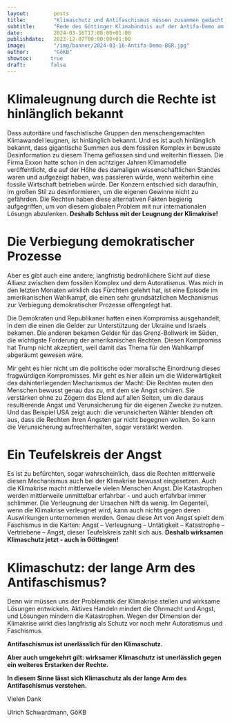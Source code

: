 ```yaml
---
layout:        posts
title:         "Klimaschutz und Antifaschismus müssen zusammen gedacht werden"
subtitle:      "Rede des Göttinger Klimabündnis auf der Antifa-Demo am 16.3."
date:          2024-03-16T17:08:00+01:00
publishdate:   2023-12-07T00:00:00+01:00
image:         "/img/banner/2024-03-16-Antifa-Demo-BGR.jpg"
author:        "GöKB"
showtoc:      true
draft:        false
---
```


Klimaleugnung durch die Rechte ist hinlänglich bekannt
=============
Dass autoritäre und faschistische Gruppen den menschengemachten Klimawandel leugnen, ist hinlänglich bekannt. Und es ist auch hinlänglich bekannt, dass gigantische Summen aus dem fossilen Komplex in bewusste Desinformation zu diesem Thema geflossen sind und weiterhin fliessen. Die Firma Exxon hatte schon in den achtziger Jahren Klimamodelle veröffentlicht, die auf der Höhe des damaligen wissenschaftlichen Standes waren und aufgezeigt haben, was passieren würde, wenn weiterhin eine fossile Wirtschaft betrieben würde. Der Konzern entschied sich daraufhin, im großen Stil zu desinformieren, um die eigenen Gewinne nicht zu gefährden. Die Rechten haben diese alternativen Fakten begierig aufgegriffen, um von diesem globalen Problem mit nur internationalen Lösungn abzulenken.
**Deshalb Schluss mit der Leugnung der Klimakrise!**

Die Verbiegung demokratischer Prozesse
=============
Aber es gibt auch eine andere, langfristig bedrohlichere Sicht auf diese Allianz zwischen dem fossilen Komplex und dem Autoratismus. Was mich in den letzten Monaten wirklich das Fürchten gelehrt hat, ist eine Episode im amerikanischen Wahlkampf, die einen sehr grundsätzlichen Mechanismus zur Verbiegung demokratischer Prozesse offengelegt hat. 

Die Demokraten und Republikaner hatten einen Kompromiss ausgehandelt, in dem die einen die Gelder zur Unterstützung der Ukraine und Israels bekamen. Die anderen bekamen Gelder für das Grenz-Bollwerk im Süden, die wichtigste Forderung der amerikanischen Rechten. Diesen Kompromiss hat Trump nicht akzeptiert, weil damit das Thema für den Wahlkampf abgeräumt gewesen wäre. 

Mir geht es hier nicht um die politische oder moralische Einordnung dieses fragwürdigen Kompromisses. Mir geht es hier allein um die Widerwärtigkeit des dahinterliegenden Mechanismus der Macht: Die Rechten muten den Menschen bewusst genau das zu, mit dem sie Angst schüren. Sie verstärken ohne zu Zögern das Elend auf allen Seiten, um die daraus resultierende Angst und Verunsicherung für die eigenen Zwecke zu nutzen. Und das Beispiel USA zeigt auch: die verunsicherten Wähler blenden oft aus, dass die Rechten ihren Ängsten gar nicht begegnen wollen. So kann die Verunsicherung aufrechterhalten, sogar verstärkt werden. 

Ein Teufelskreis der Angst
============
Es ist zu befürchten, sogar wahrscheinlich, dass die Rechten mittlerweile diesen Mechanismus auch bei der Klimakrise bewusst eingesetzen. Auch die Klimakrise macht mittlerweile vielen Menschen Angst. Die Katastrophen werden mittlerweile unmittelbar erfahrbar - und auch erfahrbar immer schlimmer. Die Verleugnung der Ursachen hilft da wenig. Im Gegenteil, wenn die Klimakrise verleugnet wird, kann auch nichts gegen deren Auswirkungen unternommen werden. Genau diese Art von Angst spielt dem Faschismus in die Karten: Angst – Verleugnung – Untätigkeit – Katastrophe – Vertriebene – Angst, dieser Teufelskreis zahlt sich aus.
**Deshalb wirksamen Klimaschutz jetzt - auch in Göttingen!**

Klimaschutz: der lange Arm des Antifaschismus?
============

Denn wir müssen uns der Problematik der Klimakrise stellen und wirksame Lösungen entwickeln. Aktives Handeln mindert die Ohnmacht und Angst, und Lösungen mindern die Katastrophen. Wegen der Dimension der Klimakrise wirkt dies langfristig als Schutz vor noch mehr Autoratismus und Faschismus. 

**Antifaschismus ist unerlässlich für den Klimaschutz.**

**Aber auch umgekehrt gilt: wirksamer Klimaschutz ist unerlässlich gegen ein weiteres Erstarken der Rechte.**

**In diesem Sinne lässt sich Klimaschutz als der lange Arm des Antifaschismus verstehen.**

Vielen Dank 

Ulrich Schwardmann, GöKB

